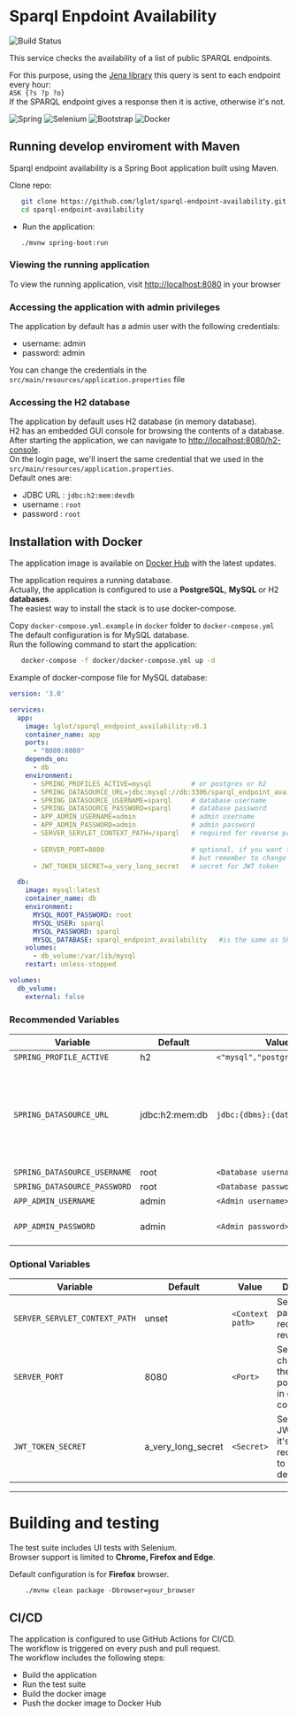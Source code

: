 # Sparql Enpdoint Availability
![Build Status](https://github.com/lglot/sparql-endpoint-availability/actions/workflows/build_test_deploy.yml/badge.svg)

This service checks the availability of a list of public SPARQL endpoints. 

For this purpose, using the <a href="https://jena.apache.org/">Jena library</a> this query is sent to each endpoint every hour: <br>
`ASK {?s ?p ?o}` <br>
If the SPARQL endpoint gives a response then it is active, otherwise it's not.

![Spring](https://img.shields.io/badge/Spring_Boot-F2F4F9?style=for-the-badge&logo=spring-boot)
![Selenium](https://img.shields.io/badge/Selenium-43B02A?style=for-the-badge&logo=Selenium&logoColor=white)
![Bootstrap](https://img.shields.io/badge/Bootstrap-563D7C?style=for-the-badge&logo=bootstrap&logoColor=white)
![Docker](https://img.shields.io/badge/docker-%230db7ed.svg?style=for-the-badge&logo=docker&logoColor=white)




## Running develop enviroment with Maven

Sparql endpoint availability is a Spring Boot application built using Maven.

Clone repo:

```bash
   git clone https://github.com/lglot/sparql-endpoint-availability.git
   cd sparql-endpoint-availability
```
- Run the application: <br>

```console
   ./mvnw spring-boot:run 
```


### Viewing the running application

To view the running application, visit [http://localhost:8080](http://localhost:8080) in your browser

### Accessing the application with admin privileges

The application by default has a admin user with the following credentials: <br>
- username: admin <br>
- password: admin <br>

You can change the credentials in the `src/main/resources/application.properties` file <br>

### Accessing the H2 database

The application by default uses H2 database (in memory database). <br>
H2 has an embedded GUI console for browsing the contents of a database.  
After starting the application, we can navigate to [http://localhost:8080/h2-console](http://localhost:8080/h2-console).  
On the login page, we'll insert the same credential that we used in the `src/main/resources/application.properties`.  
Default ones are:

- JDBC URL : `jdbc:h2:mem:devdb`
- username : `root`
- password : `root`




## Installation with Docker

The application image is available on [Docker Hub](https://hub.docker.com/r/lglot/sparql_endpoint_availability) with the latest updates. <br>

The application requires a running database. <br>
Actually, the application is configured to use a **PostgreSQL**, **MySQL** or H2 **databases**. <br>
The easiest way to install the stack is to use docker-compose. <br>

Copy `docker-compose.yml.example` in `docker` folder to `docker-compose.yml` <br>
The default configuration is for MySQL database. <br>
Run the following command to start the application:

```bash
   docker-compose -f docker/docker-compose.yml up -d
```
Example of docker-compose file for MySQL database:

```yaml
version: '3.0'

services:
  app:
    image: lglot/sparql_endpoint_availability:v0.1
    container_name: app
    ports:
      - "8080:8080"
    depends_on:
      - db
    environment:
      - SPRING_PROFILES_ACTIVE=mysql          # or postgres or h2
      - SPRING_DATASOURCE_URL=jdbc:mysql://db:3306/sparql_endpoint_availability
      - SPRING_DATASOURCE_USERNAME=sparql     # database username
      - SPRING_DATASOURCE_PASSWORD=sparql     # database password
      - APP_ADMIN_USERNAME=admin              # admin username
      - APP_ADMIN_PASSWORD=admin              # admin password
      - SERVER_SERVLET_CONTEXT_PATH=/sparql   # required for reverse proxy
      
      - SERVER_PORT=8080                      # optional, if you want to change the default port
                                              # but remember to change the port in the ports section
      - JWT_TOKEN_SECRET=a_very_long_secret   # secret for JWT token 

  db:
    image: mysql:latest
    container_name: db
    environment:
      MYSQL_ROOT_PASSWORD: root
      MYSQL_USER: sparql
      MYSQL_PASSWORD: sparql
      MYSQL_DATABASE: sparql_endpoint_availability   #is the same as SPRING_DATASOURCE_URL
    volumes:
      - db_volume:/var/lib/mysql
    restart: unless-stopped

volumes:
  db_volume:
    external: false

```
### Recommended Variables

| Variable                      | Default            | Value                         | Description                                                                                                                                                                                                                                                                         |                                                                                                                                                                                                                                                                      
|-------------------------------|--------------------|-------------------------------|-------------------------------------------------------------------------------------------------------------------------------------------------------------------------------------------------------------------------------------------------------------------------------------|
| `SPRING_PROFILE_ACTIVE`       | h2                 | `<"mysql","postgresql","h2">` | Set database type                                                                                                                                                                                                                                                                   |
| `SPRING_DATASOURCE_URL`       | jdbc:h2:mem:db     | `jdbc:{dbms}:{database_url}`  | Set database URL, as: <br> `jdbc:mysql://localhost:3306/db` for MySQL database with hostname `localhost` and port `3306` and database name `db` <br> `jdbc:postgresql://db:5432/sparql_db` for PostgreSQL database with hostname `db` and port `5432` and database name `sparql_db` |
 | `SPRING_DATASOURCE_USERNAME`  | root               | `<Database username>`         | Set database username                                                                                                                                                                                                                                                               |
| `SPRING_DATASOURCE_PASSWORD`  | root               | `<Database password>`         | Set database password                                                                                                                                                                                                                                                               |
| `APP_ADMIN_USERNAME`          | admin              | `<Admin username>`            | Set admin username                                                                                                                                                                                                                                                                  |
| `APP_ADMIN_PASSWORD`          | admin              | `<Admin password>`            | Set admin password, it's recommended to change the default one                                                                                                                                                                                                                      |

### Optional Variables

| Variable                      | Default            | Value            | Description                                                                    |
|-------------------------------|--------------------|------------------|--------------------------------------------------------------------------------|
| `SERVER_SERVLET_CONTEXT_PATH` | unset              | `<Context path>` | Set context path, it's required for reverse proxy                              |
| `SERVER_PORT`                 | 8080               | `<Port>`         | Set web port, change also the port in the ports section in docker-compose file |
| `JWT_TOKEN_SECRET`            | a_very_long_secret | `<Secret>`       | Set secret for JWT token, it's recommended to change the default one           |

-----

# Building and testing

The test suite includes UI tests with Selenium. <br>
Browser support is limited to **Chrome, Firefox and Edge**. <br>

Default configuration is for **Firefox** browser. <br>

  
```console
    ./mvnw clean package -Dbrowser=your_browser    
```

## CI/CD

The application is configured to use GitHub Actions for CI/CD. <br>
The workflow is triggered on every push and pull request. <br>
The workflow includes the following steps:

- Build the application
- Run the test suite
- Build the docker image
- Push the docker image to Docker Hub

